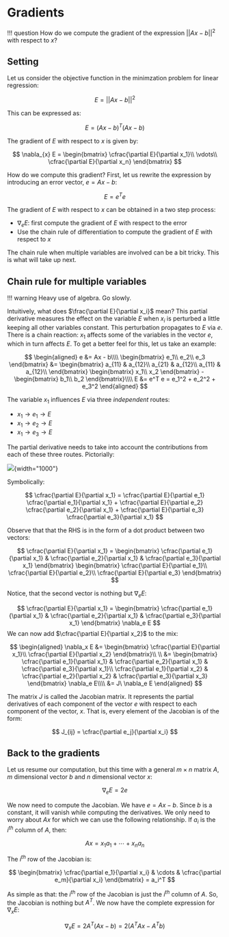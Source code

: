 # Gradients

!!! question
	How do we compute the gradient of the expression $||Ax - b||^2$ with respect to $x$?



## Setting

Let us consider the objective function in the minimzation problem for linear regression:


$$
E = ||Ax - b||^2
$$


This can be expressed as:


$$
E = (Ax - b)^T(Ax - b)
$$


The gradient of $E$ with respect to $x$ is given by:


$$
\nabla_{x} E = \begin{bmatrix}
\cfrac{\partial E}{\partial x_1}\\
\vdots\\
\cfrac{\partial E}{\partial x_n}
\end{bmatrix}
$$


How do we compute this gradient? First, let us rewrite the expression by introducing an error vector, $e = Ax - b$:


$$
E = e^Te
$$


The gradient of $E$ with respect to $x$ can be obtained in a two step process:

- $\nabla_e E$: first compute the gradient of $E$ with respect to the error
- Use the chain rule of differentiation to compute the gradient of $E$ with respect to $x$

The chain rule when multiple variables are involved can be a bit tricky. This is what will take up next.



## Chain rule for multiple variables

!!! warning
    Heavy use of algebra. Go slowly.  

Intuitively, what does $\frac{\partial E}{\partial x_i}$ mean? This partial derivative measures the effect on the variable $E$ when $x_i$ is perturbed a little keeping all other variables constant. This perturbation propagates to $E$ via $e$. There is a chain reaction: $x_1$ affects some of the variables in the vector $e$, which in turn affects $E$. To get a better feel for this, let us take an example:


$$
\begin{aligned}
e &= Ax - b\\\\
\begin{bmatrix}
e_1\\
e_2\\
e_3
\end{bmatrix} &= \begin{bmatrix}
a_{11} & a_{12}\\
a_{21} & a_{12}\\
a_{11} & a_{12}\\
\end{bmatrix}
\begin{bmatrix}
x_1\\
x_2
\end{bmatrix} - \begin{bmatrix}
b_1\\
b_2
\end{bmatrix}\\\\
E &= e^T e = e_1^2 + e_2^2 + e_3^2
\end{aligned}
$$


The variable $x_1$ influences $E$ via three *independent* routes:



- $x_1 \rightarrow e_1 \rightarrow E$
- $x_1 \rightarrow e_2 \rightarrow E$
- $x_1 \rightarrow e_3 \rightarrow E$



The partial derivative needs to take into account the contributions from each of these three routes. Pictorially:



![](../assets/images/img_001.svg){width="1000"}



Symbolically:


$$
\cfrac{\partial E}{\partial x_1} = \cfrac{\partial E}{\partial e_1} \cfrac{\partial e_1}{\partial x_1} + \cfrac{\partial E}{\partial e_2} \cfrac{\partial e_2}{\partial x_1} + \cfrac{\partial E}{\partial e_3} \cfrac{\partial e_3}{\partial x_1}
$$


Observe that that the RHS is in the form of a dot product between two vectors:


$$
\cfrac{\partial E}{\partial x_1} = \begin{bmatrix}
\cfrac{\partial e_1}{\partial x_1} & \cfrac{\partial e_2}{\partial x_1} & 
\cfrac{\partial e_3}{\partial x_1}
\end{bmatrix} \begin{bmatrix}
\cfrac{\partial E}{\partial e_1}\\
\cfrac{\partial E}{\partial e_2}\\
\cfrac{\partial E}{\partial e_3}
\end{bmatrix}
$$


Notice, that the second vector is nothing but $\nabla_e E$:


$$
\cfrac{\partial E}{\partial x_1} = \begin{bmatrix}
\cfrac{\partial e_1}{\partial x_1} & \cfrac{\partial e_2}{\partial x_1} & 
\cfrac{\partial e_3}{\partial x_1}
\end{bmatrix} \nabla_e E
$$
We can now add $\cfrac{\partial E}{\partial x_2}$ to the mix:


$$
\begin{aligned}
\nabla_x E &= \begin{bmatrix}
\cfrac{\partial E}{\partial x_1}\\
\cfrac{\partial E}{\partial x_2}
\end{bmatrix}\\ \\
&= \begin{bmatrix}
\cfrac{\partial e_1}{\partial x_1} & \cfrac{\partial e_2}{\partial x_1} & 
\cfrac{\partial e_3}{\partial x_1}\\
\cfrac{\partial e_1}{\partial x_2} & \cfrac{\partial e_2}{\partial x_2} & 
\cfrac{\partial e_3}{\partial x_3}
\end{bmatrix} \nabla_e E\\\\
&= J\ \nabla_e E
\end{aligned}
$$


The matrix $J$ is called the Jacobian matrix. It represents the partial derivatives of each component of the vector $e$ with respect to each component of the vector, $x$. That is, every element of the Jacobian is of the form:


$$
J_{ij} = \cfrac{\partial e_j}{\partial x_i}
$$


## Back to the gradients

Let us resume our computation, but this time with a general $m \times n$ matrix $A$, $m$ dimensional vector $b$ and $n$ dimensional vector $x$:


$$
\nabla_e E = 2 e
$$


We now need to compute the Jacobian. We have $e = Ax - b$. Since $b$ is a constant, it will vanish while computing the derivatives. We only need to worry about $Ax$ for which we can use the following relationship. If $a_i$ is the $i^{th}$ column of $A$, then:


$$
Ax = x_1 a_1 + \cdots + x_n a_n
$$


 The $i^{th}$ row of the Jacobian is:


$$
\begin{bmatrix}
\cfrac{\partial e_1}{\partial x_i} & \cdots & 
\cfrac{\partial e_m}{\partial x_i}
\end{bmatrix} = a_i^T
$$


As simple as that: the $i^{th}$ row of the Jacobian is just the $i^{th}$ column of $A$. So, the Jacobian is nothing but $A^T$. We now have the complete expression for $\nabla_x E$:


$$
\nabla_x E = 2 A^T (Ax - b) = 2(A^TA x - A^T b)
$$



